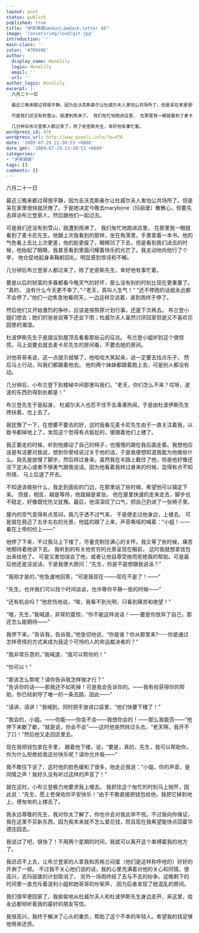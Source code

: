 ```yaml
---
layout: post
status: publish
published: true
title: "伊芙琳娜&mdash;&mdash;letter 48"
image: '/assets/img/load/git.jpg'
introduction: ''
main-class: ''
color: '#7D669E'
author:
  display_name: Honolily
  login: Honolily
  email: ''
  url: ''
author_login: Honolily
excerpt: |-
  六月二十一日

  最近三晚来都过得很平静，因为去沃克斯豪尔让杜威尔夫人害怕公共场所了。但是呆在家里很快就厌倦了。于是她决定今晚去marybone（玛丽堡）散散心，但要先去拜访布兰登家人，然后跟他们一起过去。

  可是我们还没有到雪山，就遭到雨淋了。 我们匆忙地跑进店里， 在那里我一眼就看到了麦卡尼先生。他跟上次我看到的那样，坐在角落里，手里拿着一本书。他的气色看上去比上次更差，他的脸更瘦了，眼睛凹了下去，但是看到我们进去的时候，他抬起了眼睛，我甚至看到里面闪耀着快乐的光芒了。我主动地向他行了个李， 他仓促地起身来鞠躬回礼，明显感到惊讶和不解。

  几分钟后布兰登家人都过来了，除了史密斯先生，幸好他有事忙着。
wordpress_id: 476
wordpress_url: http://www.yuanli.info/?p=476
date: '2009-07-29 21:30:53 +0800'
date_gmt: '2009-07-29 13:30:53 +0800'
categories:
- "伊芙琳娜"
tags: []
comments: []
---
```

<p>六月二十一日</p>
<p>最近三晚来都过得很平静，因为去沃克斯豪尔让杜威尔夫人害怕公共场所了。但是呆在家里很快就厌倦了。于是她决定今晚去marybone（玛丽堡）散散心，但要先去拜访布兰登家人，然后跟他们一起过去。</p>
<p>可是我们还没有到雪山，就遭到雨淋了。 我们匆忙地跑进店里， 在那里我一眼就看到了麦卡尼先生。他跟上次我看到的那样，坐在角落里，手里拿着一本书。他的气色看上去比上次更差，他的脸更瘦了，眼睛凹了下去，但是看到我们进去的时候，他抬起了眼睛，我甚至看到里面闪耀着快乐的光芒了。我主动地向他行了个李， 他仓促地起身来鞠躬回礼，明显感到惊讶和不解。</p>
<p>几分钟后布兰登家人都过来了，除了史密斯先生，幸好他有事忙着。<a id="more"></a><a id="more-476"></a></p>
<p>要是以后的财富的多寡都看今晚天气的好坏，那么没有别的时刻比现在更重要了。 &ldquo;真的， 没有什么今天更不幸了。&rdquo;-&ldquo;老天，真叫人生气！&rdquo; &ldquo;还不停雨的话就永远都不会停了。&rdquo;他们一边焦急地看阴天，一边这样交谈着，直到雨终于停了。</p>
<p>然后他们又开始激烈的争吵，应该是按照原计划行事，还是下次再去。 布兰登小姐们想去；她们的爸爸说等下还会下雨；杜威尔夫人虽然讨厌回家但是又不喜欢花园里的潮湿。</p>
<p>杜波伊斯先生于是提议到屋顶去看看那些云的征兆。 布兰登小姐听到这个很惊慌，马上说要去就去麦卡尼先生的房间看，不要去她的房间。</p>
<p>对他哥哥来说，这一点提示就够了，他哈哈大笑起来，说一定要去找点乐子， 然后马上行动，叫我们都跟着他去。 他的两个妹妹都跟着跑上去，可是别人都没有动。</p>
<p>几分钟后，小布兰登下到楼梯中间那里叫我们，&ldquo;老天，你们怎么不来？哎呀，波波的东西扔得到处都是！&rdquo;</p>
<p>布兰登先生于是起身， 杜威尔夫人也忍不住不去凑凑热闹，于是由杜波伊斯先生搀扶着，也上去了。</p>
<p>我犹豫了一下，在想要不要去的好，这时我看见麦卡尼先生由于一直关注着我，以致书都掉地上了，发现这个觉得有点尴尬的，便跟着他们上楼了。</p>
<p>我正要走的时候，听到他挪动了自己的椅子，也慢慢的跟在我后面走着。我想他应该是有话要对我说，想到你曾经说过关于他的话，于是我便想知道我能为他做些什么。我先是放慢了脚步，然后转过身来。虽然我在半路上截住了他，但是他好像还没下定决心或者不够勇气跟我说话。因为他看着我转过身来的时候，显得有点不知所措， 马上后退了开去。</p>
<p>不知道该做些什么，我走到面街的门边，在那里站了些时候，希望他可以镇定下来。 但是，相反，越是等待，他就越是紧张。 他在屋里快速的走来走去，脚步也不稳定，好像既忧伤又犹豫。最后，他深深叹了口气，把自己扔进了一张椅子里。</p>
<p>屋内的空气变得有点苦闷，我几乎透不过气来， 于是便走过他身边，上楼去。 可是就在我迈了五步左右的光景，他猛的跟了上来，声音嘶哑的喊着：&ldquo;小姐！&mdash;&mdash;看在上帝的份上&mdash;&mdash;&rdquo;</p>
<p>他停了下来，不过我马上下楼了，尽量克制住满心的关怀。我又等了些时候，痛苦地期待着他讲下去。 我听到的有关他贫穷的光景呈现在眼前， 这时我就想拿钱包出来给他了。 可是又害怕误会了他，或者让他自尊受挫而拒绝我的帮助。可是最后他还是没说话，于是我便大胆问：&ldquo;先生，你是不是想跟我说话？&rdquo;</p>
<p>&ldquo;我刚才是的，&rdquo;他急速地回答，&ldquo;可是我现在-&mdash;&mdash;现在不是了！&mdash;&mdash;&rdquo;</p>
<p>&ldquo;先生，也许我们可以找个时间谈谈，也许等你平静一些的时候&mdash;&mdash;&rdquo;</p>
<p>&ldquo;还有机会吗？&rdquo;他悲伤地说，&ldquo;唉，我看不到光明，只看到痛苦和绝望！&rdquo;</p>
<p>&ldquo;哦，先生，&rdquo;我喊道，非常的震惊，&ldquo;你不能这样说话！&mdash;&mdash;要是你放弃了自己，那还怎么能期待&mdash;&mdash;&rdquo;</p>
<p>我停下来。&ldquo;告诉我，告诉我，&rdquo;他急切地说，&ldquo;你是谁？你从那里来?----你是通过怎样奇怪的方式来成为我这个可怜的人的命运裁决者的？&rdquo;</p>
<p>&ldquo;我非常乐意的，&rdquo;我喊道，&ldquo;我可以帮你的！&rdquo;</p>
<p>&ldquo;你可以！&rdquo;</p>
<p>&ldquo;那该怎么帮呢？请你告诉我怎样做才行？&rdquo;<br />
&ldquo;告诉你的话&mdash;&mdash;那我还不如死掉！可是我会告诉你的。&mdash;&mdash;我有权获得你的帮助，你已经剥夺了唯一的一条去路，因此&mdash;&mdash;&rdquo;</p>
<p>&ldquo;请讲，请讲！&rdquo;我喊到，同时把手放进口袋里，&ldquo;他们快要下楼了！&rdquo;</p>
<p>&ldquo;我会的，小姐。&mdash;&mdash;你能&mdash;&mdash;你会不会&mdash;&mdash;我想你会的！&mdash;&mdash;那么我能否&mdash;&mdash;&rdquo;他停下来歇了歇，&ldquo;就是说，你会不会&rdquo;&mdash;&mdash;这时他突然转过头去，&ldquo;老天啊，我开不了口！&rdquo;然后他又走回店里去。</p>
<p>现在我把钱包拿在手里， 跟着他下楼，说，&ldquo;要是，真的，先生，我可以帮助你，你为什么拒绝给我这份快乐呢？请你允许我&mdash;&mdash;&rdquo;</p>
<p>我不敢往下说了，这时他的脸色缓和了很多，他走近我说：&ldquo;小姐，你的声音，是同情之声！我好久没有听过这样的声音了！&rdquo;</p>
<p>就在这时，小布兰登极力地要求我上楼去。 我抓住这个匆忙的时刻马上抛开，因此说：&ldquo;先生，愿上苍保佑你平安快乐！&rdquo;由于不敢直接把钱包给他，我把它掉到地上，便匆匆的上楼去了。</p>
<p>我永远尊敬的先生，我对你太了解了，你也许会对我此举不悦。不过我向你保证，我在这里不买新东西，因为我本来就不怎么爱花钱，而且现在我希望能快点回霍华德庄园去。</p>
<p>我说过了吧，很快了！不用两个星期的时间，我就可以离开这个束缚着我的地方了。</p>
<p>我迟迟不上去，让布兰登家的人拿我和苏格兰闷蛋（他们是这样称呼他的）好好的开涮了一顿。 不过我不关心他们说的话，我的心里充满着对他的关心和同情。很高兴，去玛丽堡的计划取消了， 另外一场雨终结了去与不去的纷争。这晚剩下的时间里一直充斥着波利小姐和她哥哥的吵架声， 因为后者发现了她混乱的房间。</p>
<p>我们很早便回家了。我偷偷地从杜威尔夫人和杜波伊斯先生身边走开，来这里，给永远都倾听着我的最好的朋友写信。</p>
<p>我很高兴，我终于解决了心头的重负，帮助了这个不幸的年轻人。希望我的钱足够他用来还债。</p>
